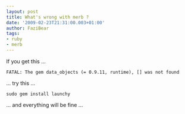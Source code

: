 ```yaml
---
layout: post
title: What's wrong with merb ?
date: '2009-02-23T21:31:00.003+01:00'
author: FaziBear
tags:
- ruby
- merb
---
```


If you get this ...

`FATAL: The gem data_objects (= 0.9.11, runtime), [] was not found`

... try this ...

`sudo gem install launchy`

... and everything will be fine ...